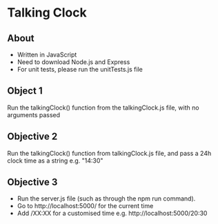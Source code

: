 # Talking Clock

## About
- Written in JavaScript
- Need to download Node.js and Express
- For unit tests, please run the unitTests.js file

## Object 1
Run the talkingClock() function from the talkingClock.js file, with no arguments passed

## Objective 2
Run the talkingClock() function from talkingClock.js file, and pass a 24h clock time as a string e.g. "14:30"

## Objective 3
- Run the server.js file (such as through the npm run command). 
- Go to http://localhost:5000/ for the current time
- Add /XX:XX for a customised time e.g. http://localhost:5000/20:30


